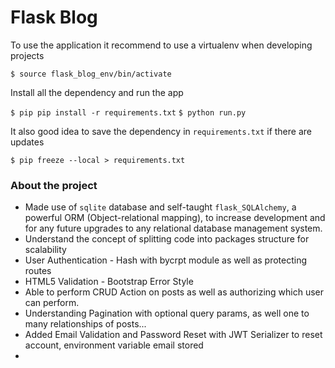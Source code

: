 # Flask Blog

To use the application it recommend to use a virtualenv when developing projects

`$ source flask_blog_env/bin/activate`

Install all the dependency and run the app

`$ pip pip install -r requirements.txt`
`$ python run.py`

It also good idea to save the dependency in `requirements.txt` if there are updates

`$ pip freeze --local > requirements.txt`
### About the project

- Made use of `sqlite` database and self-taught `flask_SQLAlchemy`, a powerful ORM (Object-relational
  mapping), to increase development and for any future upgrades to any relational database management system.
- Understand the concept of splitting code into packages structure for scalability
- User Authentication - Hash with bycrpt module as well as protecting routes
- HTML5 Validation - Bootstrap Error Style
- Able to perform CRUD Action on posts as well as authorizing which user can perform.  
- Understanding Pagination with optional query params, as well one to many relationships of posts...
- Added Email Validation and Password Reset with JWT Serializer to reset account, environment variable email stored
- 